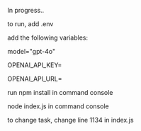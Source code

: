 In progress..


to run,
add .env


add the following variables:

model="gpt-4o"

OPENAI_API_KEY=

OPENAI_API_URL=


run npm install in command console 

node index.js in command console

to change task, change line 1134 in index.js

